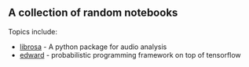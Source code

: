 ## A collection of random notebooks

Topics include:
* [librosa](https://github.com/librosa/librosa) - A python package for audio analysis
* [edward](http://edwardlib.org/) - probabilistic programming framework on top of tensorflow